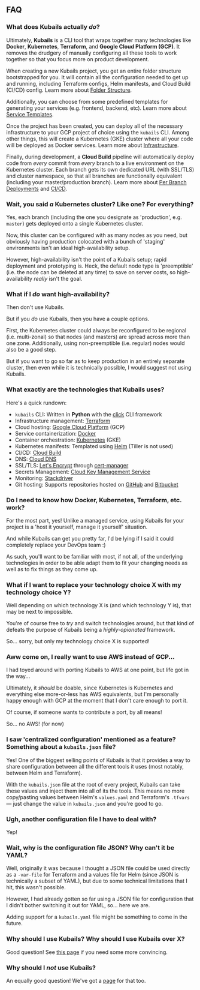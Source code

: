 ## FAQ

### What does Kubails actually _do_?

Ultimately, **Kubails** is a CLI tool that wraps together many technologies like **Docker**, **Kubernetes**, **Terraform**, and **Google Cloud Platform (GCP)**. It removes the drudgery of manually configuring all these tools to work together so that you focus more on product development.

When creating a new Kubails project, you get an entire folder structure bootstrapped for you. It will contain all the configuration needed to get up and running, including Terraform configs, Helm manifests, and Cloud Build (CI/CD) config. Learn more about [Folder Structure](#TODO).

Additionally, you can choose from some predefined templates for generating your services (e.g. frontend, backend, etc). Learn more about [Service Templates](#TODO).

Once the project has been created, you can deploy all of the necessary infrastructure to your GCP project of choice using the `kubails` CLI. Among other things, this will create a Kubernetes (GKE) cluster where all your code will be deployed as Docker services. Learn more about [Infrastructure](#TODO).

Finally, during development, a **Cloud Build** pipeline will automatically deploy code from _every_ commit from _every_ branch to a live environment on the Kubernetes cluster. Each branch gets its own dedicated URL (with SSL/TLS) and cluster namespace, so that all branches are functionally equivalent (including your master/production branch). Learn more about [Per Branch Deployments](#TODO) and [CI/CD](#TODO).

### Wait, you said _a_ Kubernetes cluster? Like one? For everything?

Yes, each branch (including the one you designate as 'production', e.g. `master`) gets deployed onto a single Kubernetes cluster.

Now, this cluster can be configured with as many nodes as you need, but obviously having production colocated with a bunch of 'staging' environments isn't an ideal high-availability setup.

However, high-availability isn't the point of a Kubails setup; rapid deployment and prototyping is. Heck, the default node type is 'preemptible' (i.e. the node can be deleted at any time) to save on server costs, so high-availability _really_ isn't the goal.

### What if I _do_ want high-availability?

Then don't use Kubails.

But if you _do_ use Kubails, then you have a couple options.

First, the Kubernetes cluster could always be reconfigured to be regional (i.e. multi-zonal) so that nodes (and masters) are spread across more than one zone. Additionally, using non-preemptible (i.e. regular) nodes would also be a good step.

But if you want to go so far as to keep production in an entirely separate cluster, then even while it is technically possible, I would suggest not using Kubails.

### What exactly are the technologies that Kubails uses?

Here's a quick rundown:

- `kubails` CLI: Written in **Python** with the [click](https://click.palletsprojects.com/en/7.x/) CLI framework
- Infrastructure management: [Terraform](https://www.terraform.io/)
- Cloud hosting: [Google Cloud Platform](https://cloud.google.com/) (GCP)
- Service containerization: [Docker](https://www.docker.com/)
- Container orchestration: [Kubernetes](https://cloud.google.com/kubernetes-engine) (GKE)
- Kubernetes manifests: Templated using [Helm](https://helm.sh/) (Tiller is not used)
- CI/CD: [Cloud Build](https://cloud.google.com/cloud-build)
- DNS: [Cloud DNS](https://cloud.google.com/dns)
- SSL/TLS: [Let's Encrypt](https://letsencrypt.org/) through [cert-manager](https://github.com/jetstack/cert-manager)
- Secrets Management: [Cloud Key Management Service](https://cloud.google.com/kms)
- Monitoring: [Stackdriver](https://cloud.google.com/products/operations)
- Git hosting: Supports repositories hosted on [GitHub](https://github.com/) and [Bitbucket](https://bitbucket.org/)

### Do I need to know how Docker, Kubernetes, Terraform, etc. work?

For the most part, yes! Unlike a managed service, using Kubails for your project is a 'host it yourself, manage it yourself' situation.

And while Kubails can get you pretty far, I'd be lying if I said it could completely replace your DevOps team :)

As such, you'll want to be familiar with most, if not all, of the underlying technologies in order to be able adapt them to fit your changing needs as well as to fix things as they come up.

### What if I want to replace your technology choice X with my technology choice Y?

Well depending on which technology X is (and which technology Y is), that may be next to impossible.

You're of course free to _try_ and switch technologies around, but that kind of defeats the purpose of Kubails being a _highly-opionated_ framework.

So... sorry, but only my technology choice X is supported!

### Aww come on, I really want to use AWS instead of GCP...

I had toyed around with porting Kubails to AWS at one point, but life got in the way...

Ultimately, it _should_ be doable, since Kubernetes is Kubernetes and everything else more-or-less has AWS equivalents, but I'm personally happy enough with GCP at the moment that I don't care enough to port it.

Of course, if someone wants to contribute a port, by all means!

So... no AWS! (for now)

### I saw 'centralized configuration' mentioned as a feature? Something about a `kubails.json` file?

Yes! One of the biggest selling points of Kubails is that it provides a way to share configuration between all the different tools it uses (most notably, between Helm and Terraform).

With the `kubails.json` file at the root of every project, Kubails can take these values and inject them into all of its the tools. This means no more copy/pasting values between Helm's `values.yaml` and Terraform's `.tfvars` — just change the value in `kubails.json` and you're good to go.

### Ugh, another configuration file I have to deal with?

Yep!

### Wait, why is the configuration file JSON? Why can't it be YAML?

Well, originally it was because I thought a JSON file could be used directly as a `-var-file` for Terraform and a values file for Helm (since JSON is technically a subset of YAML), but due to some technical limitations that I hit, this wasn't possible.

However, I had already gotten so far using a JSON file for configuration that I didn't bother switching it out for YAML, so... here we are.

Adding support for a `kubails.yaml` file might be something to come in the future.

### Why should I use Kubails? Why should I use Kubails over X?

Good question! See [this page](#TODO) if you need some more convincing.

### Why should I _not_ use Kubails?

An equally good question! We've got a [page](#TODO) for that too.
